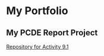 # My Portfolio
## My PCDE Report Project
<a href="https://SatzKNalla.github.io/PCDE-Activity 9.1.">Repository for Activity 9.1</a>

